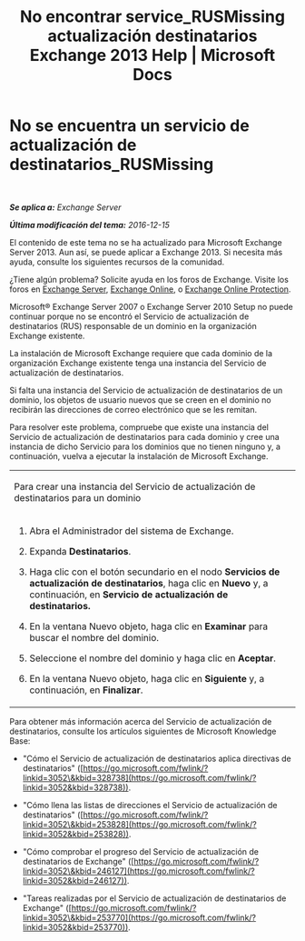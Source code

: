 ﻿---
title: 'No encontrar service_RUSMissing actualización destinatarios Exchange 2013 Help | Microsoft Docs'
TOCTitle: No se encuentra un servicio de actualización de destinatarios_RUSMissing
ms:assetid: 920fbf51-d5e4-4ac6-869f-7f1c5d9a3024
ms:mtpsurl: https://technet.microsoft.com/es-es/library/ms.exch.setupreadiness.rusmissing(v=EXCHG.150)
ms:contentKeyID: 48268420
ms.date: 04/23/2018
mtps_version: v=EXCHG.150
ms.translationtype: HT
---

# No se encuentra un servicio de actualización de destinatarios\_RUSMissing

 

_**Se aplica a:** Exchange Server_

_**Última modificación del tema:** 2016-12-15_

El contenido de este tema no se ha actualizado para Microsoft Exchange Server 2013. Aun así, se puede aplicar a Exchange 2013. Si necesita más ayuda, consulte los siguientes recursos de la comunidad.

¿Tiene algún problema? Solicite ayuda en los foros de Exchange. Visite los foros en [Exchange Server](https://go.microsoft.com/fwlink/p/?linkid=60612), [Exchange Online](https://go.microsoft.com/fwlink/p/?linkid=267542), o [Exchange Online Protection](https://go.microsoft.com/fwlink/p/?linkid=285351).

Microsoft® Exchange Server 2007 o Exchange Server 2010 Setup no puede continuar porque no se encontró el Servicio de actualización de destinatarios (RUS) responsable de un dominio en la organización Exchange existente.

La instalación de Microsoft Exchange requiere que cada dominio de la organización Exchange existente tenga una instancia del Servicio de actualización de destinatarios.

Si falta una instancia del Servicio de actualización de destinatarios de un dominio, los objetos de usuario nuevos que se creen en el dominio no recibirán las direcciones de correo electrónico que se les remitan.

Para resolver este problema, compruebe que existe una instancia del Servicio de actualización de destinatarios para cada dominio y cree una instancia de dicho Servicio para los dominios que no tienen ninguno y, a continuación, vuelva a ejecutar la instalación de Microsoft Exchange.


<table>
<colgroup>
<col style="width: 100%" />
</colgroup>
<tbody>
<tr class="odd">
<td><p>Para crear una instancia del Servicio de actualización de destinatarios para un dominio</p></td>
</tr>
<tr class="even">
<td><ol>
<li><p>Abra el Administrador del sistema de Exchange.</p></li>
<li><p>Expanda <strong>Destinatarios</strong>.</p></li>
<li><p>Haga clic con el botón secundario en el nodo <strong>Servicios de actualización de destinatarios</strong>, haga clic en <strong>Nuevo</strong> y, a continuación, en <strong>Servicio de actualización de destinatarios.</strong></p></li>
<li><p>En la ventana Nuevo objeto, haga clic en <strong>Examinar</strong> para buscar el nombre del dominio.</p></li>
<li><p>Seleccione el nombre del dominio y haga clic en <strong>Aceptar</strong>.</p></li>
<li><p>En la ventana Nuevo objeto, haga clic en <strong>Siguiente</strong> y, a continuación, en <strong>Finalizar</strong>.</p></li>
</ol></td>
</tr>
</tbody>
</table>


Para obtener más información acerca del Servicio de actualización de destinatarios, consulte los artículos siguientes de Microsoft Knowledge Base:

  - "Cómo el Servicio de actualización de destinatarios aplica directivas de destinatarios" ([https://go.microsoft.com/fwlink/?linkid=3052\&kbid=328738](https://go.microsoft.com/fwlink/?linkid=3052&kbid=328738)).

  - "Cómo llena las listas de direcciones el Servicio de actualización de destinatarios" ([https://go.microsoft.com/fwlink/?linkid=3052\&kbid=253828](https://go.microsoft.com/fwlink/?linkid=3052&kbid=253828)).

  - "Cómo comprobar el progreso del Servicio de actualización de destinatarios de Exchange" ([https://go.microsoft.com/fwlink/?linkid=3052\&kbid=246127](https://go.microsoft.com/fwlink/?linkid=3052&kbid=246127)).

  - "Tareas realizadas por el Servicio de actualización de destinatarios de Exchange" ([https://go.microsoft.com/fwlink/?linkid=3052\&kbid=253770](https://go.microsoft.com/fwlink/?linkid=3052&kbid=253770)).

